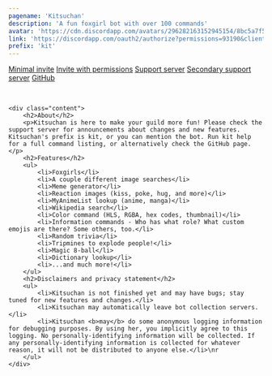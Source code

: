 ```yaml
---
pagename: 'Kitsuchan'
description: 'A fun foxgirl bot with over 100 commands'
avatar: 'https://cdn.discordapp.com/avatars/296282163152945154/8bc5a7f57d29408a97cd509e8dcc531a.png'
link: 'https://discordapp.com/oauth2/authorize?permissions=93190&client_id=296282163152945154&scope=bot'
prefix: 'kit'
---
```

<div class="box">
    <div class="field is-grouped">
        <p>
            <a class="button is-primary" href="https://discordapp.com/oauth2/authorize?client_id=296282163152945154&scope=bot">Minimal invite</a>
            <a class="button is-primary" href="https://discordapp.com/oauth2/authorize?permissions=93190&client_id=296282163152945154&scope=bot">Invite with permissions</a>
            <a class="button is-primary" href="https://discord.gg/YGdAUvj">Support server</a>
            <a class="button is-primary" href="https://discord.gg/9ZWREf8">Secondary support server</a>
            <a class="button is-primary" href="https://github.com/n303p4/kitsuchan-2/">GitHub</a>
        </p><br>
    </div>

    <div class="content">
        <h2>About</h2>
        <p>Kitsuchan is here to make your guild more fun! Please check the support server for announcements about changes and new features. Kitsuchan's prefix is kit, or you can mention the bot. Run kit help for a full command listing, or alternatively check the GitHub page.</p>
        <h2>Features</h2>
        <ul>
            <li>Foxgirls</li>
            <li>A couple different image searches</li>
            <li>Meme generator</li>
            <li>Reaction images (kiss, poke, hug, and more)</li>
            <li>MyAnimeList lookup (anime, manga)</li>
            <li>Wikipedia search</li>
            <li>Color command (HLS, RGBA, hex codes, thumbnail)</li>
            <li>Information commands - Who has what role? What custom emojis are there? Some others, too.</li>
            <li>Random trivia</li>
            <li>Tripmines to explode people!</li>
            <li>Magic 8-ball</li>
            <li>Dictionary lookup</li>
            <li>...and much more!</li>
        </ul>
        <h2>Disclaimers and privacy statement</h2>
        <ul>
            <li>Kitsuchan is not finished yet and may have bugs; stay tuned for new features and changes.</li>
            <li>Kitsuchan may automatically leave bot collection servers.</li>
            <li>Kitsuchan <b>may</b> do some anonymous logging information for debugging purposes. By using her, you implicitly agree to this logging. No personally-identifying information will be collected. If any personally-identifying information is collected for whatever reason, it will not be distributed to anyone else.</li>\nr
        </ul>
    </div>
</div>
<!--
This data was imported from ls.terminal.ink
-->
